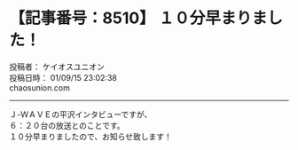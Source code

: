 # 【記事番号：8510】 １０分早まりました！

投稿者： ケイオスユニオン  
投稿日時： 01/09/15 23:02:38  
chaosunion.com

---

Ｊ-ＷＡＶＥの平沢インタビューですが、  
６：２０台の放送とのことです。  
１０分早まりましたので、お知らせ致します！